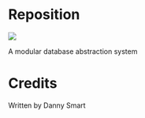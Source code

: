 # Reposition

![](https://img.shields.io/badge/owner-danny-brightgreen.svg)

A modular database abstraction system

# Credits

Written by Danny Smart
